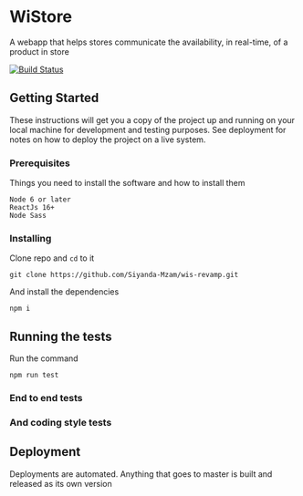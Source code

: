 # WiStore

A webapp that helps stores communicate the availability, in real-time, of a product in store

[![Build Status](https://travis-ci.org/Siyanda-Mzam/wis-revamp.svg?branch=master)](https://travis-ci.org/Siyanda-Mzam/wis-revamp)


## Getting Started

These instructions will get you a copy of the project up and running on your local machine for development and testing purposes. See deployment for notes on how to deploy the project on a live system.

### Prerequisites

Things you need to install the software and how to install them

```
Node 6 or later
ReactJs 16+
Node Sass
```

### Installing

Clone repo and `cd` to it

```
git clone https://github.com/Siyanda-Mzam/wis-revamp.git
```

And install the dependencies

```
npm i
```

## Running the tests

Run the command

```
npm run test
```

### End to end tests


### And coding style tests

## Deployment

Deployments are automated. Anything that goes to master is built and released as its own version